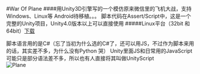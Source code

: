 #War Of Plane
####用Unity3D引擎写的一个模仿原来微信里的飞机大战，支持Windows、Linux等 Android待移植。。。
脚本代码在Assert/Script中，这是一个完整的Unity项目，Unity4.0版本以上可以直接使用
#####Linux平台（32bit 和 64bit）[下载](http://121.42.164.108/files/WarOfPlane.tar.gz)

脚本语言用的是C#（忘了当初为什么选的C#了，还可以用JS，不过作为脚本来用的话，其实差不多，为什么没有Python 哭）
Unity里面JS和日常用的JavaScript可能只是部分语法差不多，所以也有人直接将其叫做UnityScript<br>
![Plane](https://pic1.zhimg.com/be3538055d7102b907f142e072c9b49d_b.jpg)
